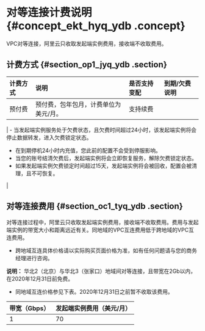 # 对等连接计费说明 {#concept_ekt_hyq_ydb .concept}

VPC对等连接，阿里云只收取发起端实例费用，接收端不收取费用。

## 计费方式 {#section_op1_jyq_ydb .section}

|计费方式|说明|是否支持变配|到期/欠费说明|
|:---|:-|:-----|:------|
|预付费|预付费，包年包月，计费单位为美元/月。| 支持续费

 | -   当发起端实例服务处于欠费状态，且欠费时间超过24小时，该发起端实例将会停止数据转发，进入欠费锁定状态。
-   在到期停机24小时内充值，您此前的配置不会受到停服影响。
-   当您的账号结清欠费后，发起端实例将会立即恢复服务，解除欠费锁定状态。
-   如果发起端实例欠费锁定时间超过15天，发起端实例将会被回收，配置会被清理，且不可恢复。

 |

## 对等连接费用 {#section_oc1_tyq_ydb .section}

对等连接过程中，阿里云只收取发起端实例费用，接收端不收取费用。费用与发起端实例的带宽大小和距离远近有关。同地域的VPC互连费用低于跨地域的VPC互连费用。

-   跨地域互连具体价格请以实际购买页面价格为准，如有任何问题请与您的商务经理进行咨询。

**说明：** 华北2（北京）与华北3（张家口）地域间对等连接，且带宽在2Gb以内，在2020年12月31日前免费。

-   同地域互连价格参见下表。2020年12月31日之前暂不收取该费用。

|带宽（Gbps）|发起端实例费用（美元/月）|
|:-------|:------------|
|1|70|


